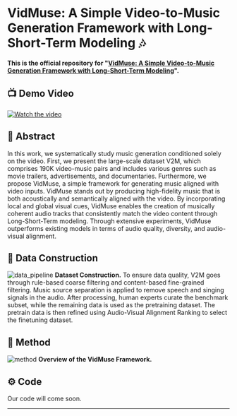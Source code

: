 # VidMuse: A Simple Video-to-Music Generation Framework with Long-Short-Term Modeling 🎶



**This is the official repository for "[VidMuse: A Simple Video-to-Music Generation Framework with Long-Short-Term Modeling](xxxxxxxxx)".** 


## 📺 Demo Video
[![Watch the video](https://github.com/ZeyueT/VidMuse/assets/126848881/ec71637c-9d3b-4cc5-8e14-0b76929f647a)](https://www.youtube.com/watch?v=8iwoynLJHm4)


## 🔆 Abstract

In this work, we systematically study music generation conditioned solely on the video.
First, we present the large-scale dataset V2M, which comprises 190K video-music pairs and includes various genres such as movie trailers, advertisements, and documentaries.
Furthermore, we propose VidMuse, a simple framework for generating music aligned with video inputs. VidMuse stands out by producing high-fidelity music that is both acoustically and semantically aligned with the video. By incorporating local and global visual cues, VidMuse enables the creation of musically coherent audio tracks that consistently match the video content through Long-Short-Term modeling. Through extensive experiments, VidMuse outperforms existing models in terms of audio quality, diversity, and audio-visual alignment. 

## 🔆 Data Construction
![data_pipeline](https://github.com/ZeyueT/VidMuse/assets/126848881/91562024-3feb-4d56-8f1f-5c58a79187ab)
**Dataset Construction.** To ensure data quality, V2M goes through rule-based coarse filtering and content-based fine-grained filtering. Music source separation is applied to remove speech and singing signals in the audio. After processing, human experts curate the benchmark subset, while the remaining data is used as the pretraining dataset. The pretrain data is then refined using Audio-Visual Alignment Ranking to select the finetuning dataset.

## 🔆 Method
![method](https://github.com/ZeyueT/VidMuse/assets/126848881/25c54387-2136-4d61-956c-abf07146bea6)
**Overview of the VidMuse Framework.**

## ⚙️ Code 
Our code will come soon.


<hr>
